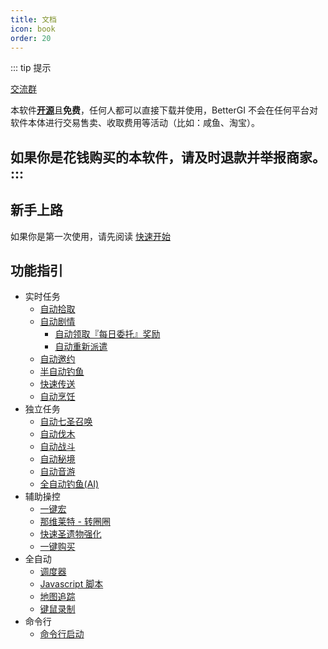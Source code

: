 ```yaml
---
title: 文档
icon: book
order: 20
---
```

::: tip 提示

[交流群](/community.html) 

本软件[**开源**](https://github.com/babalae/better-genshin-impact)且**免费**，任何人都可以直接下载并使用，BetterGI 不会在任何平台对软件本体进行交易售卖、收取费用等活动（比如：咸鱼、淘宝）。

**如果你是花钱购买的本软件，请及时退款并举报商家。**
:::
---

## 新手上路

如果你是第一次使用，请先阅读 [快速开始](/quickstart.html)

## 功能指引

* 实时任务
  * [自动拾取](/feats/timer/pick.html)
  * [自动剧情](/feats/timer/skip.html)
    * [自动领取『每日委托』奖励](/feats/timer/skip.html#自动领取『每日委托』奖励)
    * [自动重新派遣](/feats/timer/skip.html#%E8%87%AA%E5%8A%A8%E9%87%8D%E6%96%B0%E6%B4%BE%E9%81%A3)
  * [自动邀约](/feats/timer/skip.html#%E8%87%AA%E5%8A%A8%E9%82%80%E7%BA%A6)
  * [半自动钓鱼](/feats/timer/fish.html)
  * [快速传送](/feats/timer/tp.html)
  * [自动烹饪](/feats/timer/cook.html)
* 独立任务
  * [自动七圣召唤](/feats/task/tcg.html)
  * [自动伐木](/feats/task/felling.html)
  * [自动战斗](/feats/task/domain.html)
  * [自动秘境](/feats/task/domain.html)
  * [自动音游](/feats/task/music.html)
  * [全自动钓鱼(AI)](/feats/task/fish.html)
* 辅助操控
  * [一键宏](/feats/macro/onem.html)
  * [那维莱特 - 转圈圈](/feats/macro/other.html#%E9%82%A3%E7%BB%B4%E8%8E%B1%E7%89%B9-%E8%BD%AC%E5%9C%88%E5%9C%88)
  * [快速圣遗物强化](/feats/macro/other.html#%E5%9C%A3%E9%81%97%E7%89%A9%E4%B8%80%E9%94%AE%E5%BC%BA%E5%8C%96)
  * [一键购买](/feats/macro/other.html#%E4%B8%80%E9%94%AE%E8%B4%AD%E4%B9%B0)
* 全自动
  * [调度器](/feats/autos/dispatcher.html)
  * [Javascript 脚本](/feats/autos/jsscript.html)
  * [地图追踪](/feats/autos/pathing.html)
  * [键鼠录制](/feats/autos/kmscript.html)
* 命令行
  * [命令行启动](/feats/command/introduce.html)
